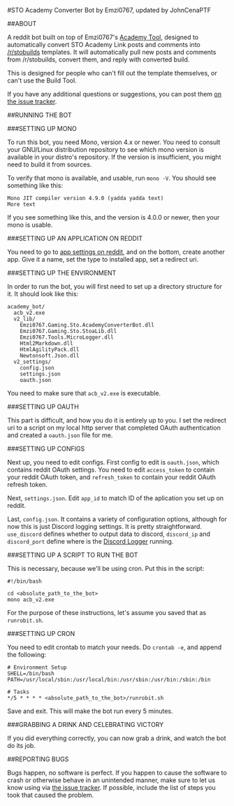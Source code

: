 #STO Academy Converter Bot by Emzi0767, updated by JohnCenaPTF

##ABOUT

A reddit bot built on top of Emzi0767's [Academy Tool](https://github.com/JohnCenaCollective/STO-Academy-Build-Tool), designed to automatically convert STO Academy Link posts and comments into [/r/stobuilds](https://reddit.com/r/stobuilds) templates. It will automatically pull new posts and comments from /r/stobuilds, convert them, and reply with converted build.

This is designed for people who can't fill out the template themselves, or can't use the Build Tool. 

If you have any additional questions or suggestions, you can post them [on the issue tracker](https://github.com/JohnCenaCollective/STO-Academy-Build-Tool/issues).

##RUNNING THE BOT

###SETTING UP MONO

To run this bot, you need Mono, version 4.x or newer. You need to consult your GNU/Linux distribution repository to see which mono version is available in your distro's repository. If the version is insufficient, you might need to build it from sources.

To verify that mono is available, and usable, run `mono -V`. You should see something like this:

    Mono JIT compiler version 4.9.0 (yadda yadda text)
    More text

If you see something like this, and the version is 4.0.0 or newer, then your mono is usable.

###SETTING UP AN APPLICATION ON REDDIT

You need to go to [app settings on reddit](https://www.reddit.com/prefs/apps/), and on the bottom, create another app. Give it a name, set the type to installed app, set a redirect uri.

###SETTING UP THE ENVIRONMENT

In order to run the bot, you will first need to set up a directory structure for it. It should look like this:

    academy_bot/
      acb_v2.exe
      v2_lib/
        Emzi0767.Gaming.Sto.AcademyConverterBot.dll
        Emzi0767.Gaming.Sto.StoaLib.dll
        Emzi0767.Tools.MicroLogger.dll
        Html2Markdown.dll
        HtmlAgilityPack.dll
        Newtonsoft.Json.dll
      v2_settings/
        config.json
        settings.json
        oauth.json

You need to make sure that `acb_v2.exe` is executable.

###SETTING UP OAUTH

This part is difficult, and how you do it is entirely up to you. I set the redirect uri to a script on my local http server that completed OAuth authentication and created a `oauth.json` file for me.

###SETTING UP CONFIGS

Next up, you need to edit configs. First config to edit is `oauth.json`, which contains reddit OAuth settings. You need to edit `access_token` to contain your reddit OAuth token, and `refresh_token` to contain your reddit OAuth refresh token.

Next, `settings.json`. Edit `app_id` to match ID of the aplication you set up on reddit.

Last, `config.json`. It contains a variety of configuration options, although for now this is just Discord logging settings. It is pretty straightforward. `use_discord` defines whether to output data to discord, `discord_ip` and `discord_port` define where is the [Discord Logger](https://github.com/Emzi0767/Discord-Logger) running.

###SETTING UP A SCRIPT TO RUN THE BOT

This is necessary, because we'll be using cron. Put this in the script:

    #!/bin/bash
    
    cd <absolute_path_to_the_bot>
    mono acb_v2.exe

For the purpose of these instructions, let's assume you saved that as `runrobit.sh`.

###SETTING UP CRON

You need to edit crontab to match your needs. Do `crontab -e`, and append the following:

    # Environment Setup
    SHELL=/bin/bash
    PATH=/usr/local/sbin:/usr/local/bin:/usr/sbin:/usr/bin:/sbin:/bin
    
    # Tasks
    */5 * * * * <absolute_path_to_the_bot>/runrobit.sh

Save and exit. This will make the bot run every 5 minutes.

###GRABBING A DRINK AND CELEBRATING VICTORY

If you did everything correctly, you can now grab a drink, and watch the bot do its job.

##REPORTING BUGS

Bugs happen, no software is perfect. If you happen to cause the software to crash or otherwise behave in an unintended manner, make sure to let us know using via [the issue tracker](https://github.com/JohnCenaCollective/STO-Academy-Build-Tool/issues). If possible, include the list of steps you took that caused the problem.